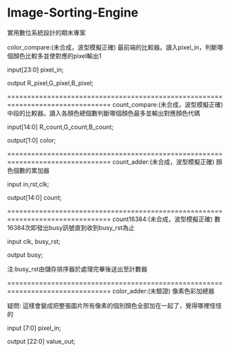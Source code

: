 # Image-Sorting-Engine
實用數位系統設計的期末專案

color_compare:(未合成，波型模擬正確)
最前端的比較器。讀入pixel_in，判斷哪個顏色比較多並使對應的pixel輸出1

input[23:0] pixel_in;

output R_pixel,G_pixel,B_pixel;

================================================================================
count_compare:(未合成，波型模擬正確)
中段的比較器。讀入各顏色總個數判斷哪個顏色最多並輸出對應顏色代碼

input[14:0] R_count,G_count,B_count;

output[1:0] color;

================================================================================
count_adder:(未合成，波型模擬正確)
顏色個數的累加器

input in,rst,clk;

output[14:0] count;

================================================================================
count16384:(未合成，波型模擬正確)
數16384次即發出busy訊號直到收到busy_rst為止

input clk, busy_rst;

output busy;

注:busy_rst由儲存排序器於處理完畢後送出至計數器

================================================================================
color_adder:(未驗證)
像素色彩加總器

疑問: 這樣會變成把整張圖片所有像素的個別顏色全部加在一起了，覺得哪裡怪怪的

input [7:0] pixel_in;

output [22:0] value_out;
